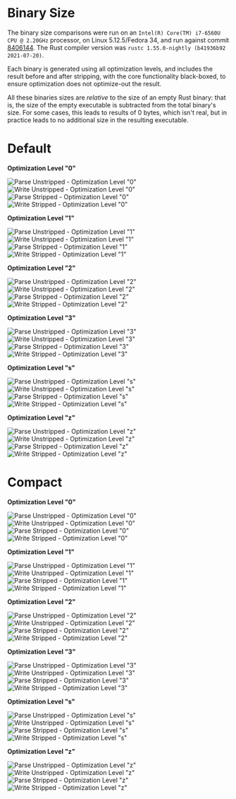 # Binary Size

The binary size comparisons were run on an `Intel(R) Core(TM) i7-6560U CPU @ 2.20GHz` processor, on Linux 5.12.5/Fedora 34, and run against commit [8406144](https://github.com/Alexhuszagh/rust-lexical-experimental/commit/84061444c4dd42930fcd74c18e5066db1063536d). The Rust compiler version was `rustc 1.55.0-nightly (b41936b92 2021-07-20)`.

Each binary is generated using all optimization levels, and includes the result before and after stripping, with the core functionality black-boxed, to ensure optimization does not optimize-out the result.

All these binaries sizes are *relative* to the size of an empty Rust binary: that is, the size of the empty executable is subtracted from the total binary's size. For some cases, this leads to results of 0 bytes, which isn't real, but in practice leads to no additional size in the resulting executable.

# Default

**Optimization Level "0"**

![Parse Unstripped - Optimization Level "0"](https://raw.githubusercontent.com/Alexhuszagh/rust-lexical/main/assets/size_parse_unstripped_opt0_posix.svg)
![Write Unstripped - Optimization Level "0"](https://raw.githubusercontent.com/Alexhuszagh/rust-lexical/main/assets/size_write_unstripped_opt0_posix.svg)
![Parse Stripped - Optimization Level "0"](https://raw.githubusercontent.com/Alexhuszagh/rust-lexical/main/assets/size_parse_stripped_opt0_posix.svg)
![Write Stripped - Optimization Level "0"](https://raw.githubusercontent.com/Alexhuszagh/rust-lexical/main/assets/size_write_stripped_opt0_posix.svg)

**Optimization Level "1"**

![Parse Unstripped - Optimization Level "1"](https://raw.githubusercontent.com/Alexhuszagh/rust-lexical/main/assets/size_parse_unstripped_opt1_posix.svg)
![Write Unstripped - Optimization Level "1"](https://raw.githubusercontent.com/Alexhuszagh/rust-lexical/main/assets/size_write_unstripped_opt1_posix.svg)
![Parse Stripped - Optimization Level "1"](https://raw.githubusercontent.com/Alexhuszagh/rust-lexical/main/assets/size_parse_stripped_opt1_posix.svg)
![Write Stripped - Optimization Level "1"](https://raw.githubusercontent.com/Alexhuszagh/rust-lexical/main/assets/size_write_stripped_opt1_posix.svg)

**Optimization Level "2"**

![Parse Unstripped - Optimization Level "2"](https://raw.githubusercontent.com/Alexhuszagh/rust-lexical/main/assets/size_parse_unstripped_opt2_posix.svg)
![Write Unstripped - Optimization Level "2"](https://raw.githubusercontent.com/Alexhuszagh/rust-lexical/main/assets/size_write_unstripped_opt2_posix.svg)
![Parse Stripped - Optimization Level "2"](https://raw.githubusercontent.com/Alexhuszagh/rust-lexical/main/assets/size_parse_stripped_opt2_posix.svg)
![Write Stripped - Optimization Level "2"](https://raw.githubusercontent.com/Alexhuszagh/rust-lexical/main/assets/size_write_stripped_opt2_posix.svg)

**Optimization Level "3"**

![Parse Unstripped - Optimization Level "3"](https://raw.githubusercontent.com/Alexhuszagh/rust-lexical/main/assets/size_parse_unstripped_opt3_posix.svg)
![Write Unstripped - Optimization Level "3"](https://raw.githubusercontent.com/Alexhuszagh/rust-lexical/main/assets/size_write_unstripped_opt3_posix.svg)
![Parse Stripped - Optimization Level "3"](https://raw.githubusercontent.com/Alexhuszagh/rust-lexical/main/assets/size_parse_stripped_opt3_posix.svg)
![Write Stripped - Optimization Level "3"](https://raw.githubusercontent.com/Alexhuszagh/rust-lexical/main/assets/size_write_stripped_opt3_posix.svg)

**Optimization Level "s"**

![Parse Unstripped - Optimization Level "s"](https://raw.githubusercontent.com/Alexhuszagh/rust-lexical/main/assets/size_parse_unstripped_opts_posix.svg)
![Write Unstripped - Optimization Level "s"](https://raw.githubusercontent.com/Alexhuszagh/rust-lexical/main/assets/size_write_unstripped_opts_posix.svg)
![Parse Stripped - Optimization Level "s"](https://raw.githubusercontent.com/Alexhuszagh/rust-lexical/main/assets/size_parse_stripped_opts_posix.svg)
![Write Stripped - Optimization Level "s"](https://raw.githubusercontent.com/Alexhuszagh/rust-lexical/main/assets/size_write_stripped_opts_posix.svg)

**Optimization Level "z"**

![Parse Unstripped - Optimization Level "z"](https://raw.githubusercontent.com/Alexhuszagh/rust-lexical/main/assets/size_parse_unstripped_optz_posix.svg)
![Write Unstripped - Optimization Level "z"](https://raw.githubusercontent.com/Alexhuszagh/rust-lexical/main/assets/size_write_unstripped_optz_posix.svg)
![Parse Stripped - Optimization Level "z"](https://raw.githubusercontent.com/Alexhuszagh/rust-lexical/main/assets/size_parse_stripped_optz_posix.svg)
![Write Stripped - Optimization Level "z"](https://raw.githubusercontent.com/Alexhuszagh/rust-lexical/main/assets/size_write_stripped_optz_posix.svg)

# Compact

**Optimization Level "0"**

![Parse Unstripped - Optimization Level "0"](https://raw.githubusercontent.com/Alexhuszagh/rust-lexical/main/assets/size_parse_unstripped_opt0_features=compact_posix.svg)
![Write Unstripped - Optimization Level "0"](https://raw.githubusercontent.com/Alexhuszagh/rust-lexical/main/assets/size_write_unstripped_opt0_features=compact_posix.svg)
![Parse Stripped - Optimization Level "0"](https://raw.githubusercontent.com/Alexhuszagh/rust-lexical/main/assets/size_parse_stripped_opt0_features=compact_posix.svg)
![Write Stripped - Optimization Level "0"](https://raw.githubusercontent.com/Alexhuszagh/rust-lexical/main/assets/size_write_stripped_opt0_features=compact_posix.svg)

**Optimization Level "1"**

![Parse Unstripped - Optimization Level "1"](https://raw.githubusercontent.com/Alexhuszagh/rust-lexical/main/assets/size_parse_unstripped_opt1_features=compact_posix.svg)
![Write Unstripped - Optimization Level "1"](https://raw.githubusercontent.com/Alexhuszagh/rust-lexical/main/assets/size_write_unstripped_opt1_features=compact_posix.svg)
![Parse Stripped - Optimization Level "1"](https://raw.githubusercontent.com/Alexhuszagh/rust-lexical/main/assets/size_parse_stripped_opt1_features=compact_posix.svg)
![Write Stripped - Optimization Level "1"](https://raw.githubusercontent.com/Alexhuszagh/rust-lexical/main/assets/size_write_stripped_opt1_features=compact_posix.svg)

**Optimization Level "2"**

![Parse Unstripped - Optimization Level "2"](https://raw.githubusercontent.com/Alexhuszagh/rust-lexical/main/assets/size_parse_unstripped_opt2_features=compact_posix.svg)
![Write Unstripped - Optimization Level "2"](https://raw.githubusercontent.com/Alexhuszagh/rust-lexical/main/assets/size_write_unstripped_opt2_features=compact_posix.svg)
![Parse Stripped - Optimization Level "2"](https://raw.githubusercontent.com/Alexhuszagh/rust-lexical/main/assets/size_parse_stripped_opt2_features=compact_posix.svg)
![Write Stripped - Optimization Level "2"](https://raw.githubusercontent.com/Alexhuszagh/rust-lexical/main/assets/size_write_stripped_opt2_features=compact_posix.svg)

**Optimization Level "3"**

![Parse Unstripped - Optimization Level "3"](https://raw.githubusercontent.com/Alexhuszagh/rust-lexical/main/assets/size_parse_unstripped_opt3_features=compact_posix.svg)
![Write Unstripped - Optimization Level "3"](https://raw.githubusercontent.com/Alexhuszagh/rust-lexical/main/assets/size_write_unstripped_opt3_features=compact_posix.svg)
![Parse Stripped - Optimization Level "3"](https://raw.githubusercontent.com/Alexhuszagh/rust-lexical/main/assets/size_parse_stripped_opt3_features=compact_posix.svg)
![Write Stripped - Optimization Level "3"](https://raw.githubusercontent.com/Alexhuszagh/rust-lexical/main/assets/size_write_stripped_opt3_features=compact_posix.svg)

**Optimization Level "s"**

![Parse Unstripped - Optimization Level "s"](https://raw.githubusercontent.com/Alexhuszagh/rust-lexical/main/assets/size_parse_unstripped_opts_features=compact_posix.svg)
![Write Unstripped - Optimization Level "s"](https://raw.githubusercontent.com/Alexhuszagh/rust-lexical/main/assets/size_write_unstripped_opts_features=compact_posix.svg)
![Parse Stripped - Optimization Level "s"](https://raw.githubusercontent.com/Alexhuszagh/rust-lexical/main/assets/size_parse_stripped_opts_features=compact_posix.svg)
![Write Stripped - Optimization Level "s"](https://raw.githubusercontent.com/Alexhuszagh/rust-lexical/main/assets/size_write_stripped_opts_features=compact_posix.svg)

**Optimization Level "z"**

![Parse Unstripped - Optimization Level "z"](https://raw.githubusercontent.com/Alexhuszagh/rust-lexical/main/assets/size_parse_unstripped_optz_features=compact_posix.svg)
![Write Unstripped - Optimization Level "z"](https://raw.githubusercontent.com/Alexhuszagh/rust-lexical/main/assets/size_write_unstripped_optz_features=compact_posix.svg)
![Parse Stripped - Optimization Level "z"](https://raw.githubusercontent.com/Alexhuszagh/rust-lexical/main/assets/size_parse_stripped_optz_features=compact_posix.svg)
![Write Stripped - Optimization Level "z"](https://raw.githubusercontent.com/Alexhuszagh/rust-lexical/main/assets/size_write_stripped_optz_features=compact_posix.svg)
